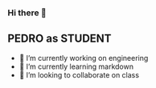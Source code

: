 ### Hi there 👋

## PEDRO as STUDENT

- 🔭 I’m currently working on engineering
- 🌱 I’m currently learning markdown
- 👯 I’m looking to collaborate on class
